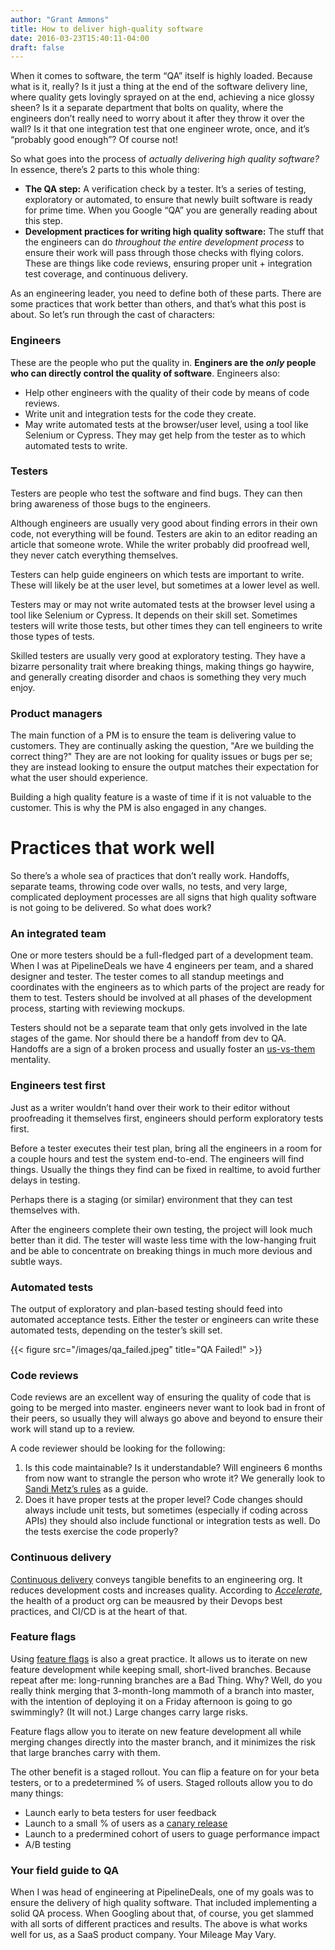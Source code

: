```yaml
---
author: "Grant Ammons"
title: How to deliver high-quality software
date: 2016-03-23T15:40:11-04:00
draft: false
---
```


When it comes to software, the term “QA” itself is highly loaded. Because what is it, really? Is it just a thing at the end of the software delivery line, where quality gets lovingly sprayed on at the end, achieving a nice glossy sheen? Is it a separate department that bolts on quality, where the engineers don’t really need to worry about it after they throw it over the wall? Is it that one integration test that one engineer wrote, once, and it’s “probably good enough”? Of course not!

So what goes into the process of _actually delivering high quality software?_ In essence, there’s 2 parts to this whole thing:
* **The QA step:** A verification check by a tester. It’s a series of testing, exploratory or automated, to ensure that newly built software is ready for prime time. When you Google “QA” you are generally reading about this step.
* **Development practices for writing high quality software:** The stuff that the engineers can do _throughout the entire development process_ to ensure their work will pass through those checks with flying colors. These are things like code reviews, ensuring proper unit + integration test coverage, and continuous delivery.

As an engineering leader, you need to define both of these parts. There are some practices that work better than others, and that’s what this post is about. So let’s run through the cast of characters: 

### Engineers

These are the people who put the quality in. **Enginers are the _only_ people who can directly control the quality of software**. Engineers also:

* Help other engineers with the quality of their code by means of code reviews.
* Write unit and integration tests for the code they create.
* May write automated tests at the browser/user level, using a tool like Selenium or Cypress. They may get help from the tester as to which automated tests to write.

### Testers

Testers are people who test the software and find bugs. They can then bring awareness of those bugs to the engineers.

Although engineers are usually very good about finding errors in their own code, not everything will be found. Testers are akin to an editor reading an article that someone wrote. While the writer probably did proofread well, they never catch everything themselves.

Testers can help guide engineers on which tests are important to write. These will likely be at the user level, but sometimes at a lower level as well.

Testers may or may not write automated tests at the browser level using a tool like Selenium or Cypress. It depends on their skill set. Sometimes testers will write those tests, but other times they can tell engineers to write those types of tests.

Skilled testers are usually very good at exploratory testing. They have a bizarre personality trait where breaking things, making things go haywire, and generally creating disorder and chaos is something they very much enjoy.

### Product managers

The main function of a PM is to ensure the team is delivering value to customers.  They are continually asking the question, "Are we building the correct thing?" They are are not looking for quality issues or bugs per se; they are instead looking to ensure the output matches their expectation for what the user should experience.

Building a high quality feature is a waste of time if it is not valuable to the customer. This is why the PM is also engaged in any changes.

# Practices that work well

So there’s a whole sea of practices that don’t really work. Handoffs, separate teams, throwing code over walls, no tests, and very large, complicated deployment processes are all signs that high quality software is not going to be delivered. So what does work?

### An integrated team

One or more testers should be a full-fledged part of a development team. When I was at PipelineDeals we have 4 engineers per team, and a shared designer and tester. The tester comes to all standup meetings and coordinates with the engineers as to which parts of the project are ready for them to test. Testers should be involved at all phases of the development process, starting with reviewing mockups.

Testers should not be a separate team that only gets involved in the late stages of the game. Nor should there be a handoff from dev to QA. Handoffs are a sign of a broken process and usually foster an [us-vs-them](http://royrapoport.blogspot.com/2016/02/the-failure-of-us.html) mentality.

### Engineers test first

Just as a writer wouldn’t hand over their work to their editor without proofreading it themselves first, engineers should perform exploratory tests first.

Before a tester executes their test plan, bring all the engineers in a room for a couple hours and test the system end-to-end. The engineers will find things. Usually the things they find can be fixed in realtime, to avoid further delays in testing.

Perhaps there is a staging (or similar) environment that they can test themselves with.  

After the engineers complete their own testing, the project will look much better than it did. The tester will waste less time with the low-hanging fruit and be able to concentrate on breaking things in much more devious and subtle ways.

### Automated tests

The output of exploratory and plan-based testing should feed into automated acceptance tests. Either the tester or engineers can write these automated tests, depending on the tester’s skill set.


{{< figure src="/images/qa_failed.jpeg" title="QA Failed!" >}}

### Code reviews

Code reviews are an excellent way of ensuring the quality of code that is going to be merged into master. engineers never want to look bad in front of their peers, so usually they will always go above and beyond to ensure their work will stand up to a review.

A code reviewer should be looking for the following:

1. Is this code maintainable? Is it understandable? Will engineers 6 months from now want to strangle the person who wrote it? We generally look to [Sandi Metz’s rules](https://robots.thoughtbot.com/sandi-metz-rules-for-developers) as a guide.
2. Does it have proper tests at the proper level? Code changes should always include unit tests, but sometimes (especially if coding across APIs) they should also include functional or integration tests as well. Do the tests exercise the code properly?

### Continuous delivery

[Continuous delivery](http://martinfowler.com/bliki/ContinuousDelivery.html) conveys tangible benefits to an engineering org. It reduces development costs and increases quality.  According to [_Accelerate_](https://www.amazon.com/Accelerate-Software-Performing-Technology-Organizations/dp/1942788339), the health of a product org can be meausred by their Devops best practices, and CI/CD is at the heart of that.

### Feature flags

Using [feature flags](https://www.infoq.com/news/2014/03/etsy-deploy-50-times-a-day/) is also a great practice. It allows us to iterate on new feature development while keeping small, short-lived branches. Because repeat after me: long-running branches are a Bad Thing. Why? Well, do you really think merging that 3-month-long mammoth of a branch into master, with the intention of deploying it on a Friday afternoon is going to go swimmingly? (It will not.) Large changes carry large risks.

Feature flags allow you to iterate on new feature development all while merging changes directly into the master branch, and it minimizes the risk that large branches carry with them.

The other benefit is a staged rollout. You can flip a feature on for your beta testers, or to a predetermined % of users. Staged rollouts allow you to do many things:

* Launch early to beta testers for user feedback
* Launch to a small % of users as a [canary release](http://martinfowler.com/bliki/CanaryRelease.html)
* Launch to a predermined cohort of users to guage performance impact
* A/B testing

### Your field guide to QA

When I was head of engineering at PipelineDeals, one of my goals was to ensure the delivery of high quality software. That included implementing a solid QA process. When Googling about that, of course, you get slammed with all sorts of different practices and results. The above is what works well for us, as a SaaS product company. Your Mileage May Vary.
